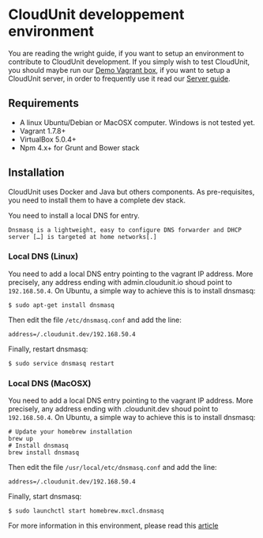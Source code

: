 
# CloudUnit developpement environment

You are reading the wright guide, if you want to setup an environment to contribute to CloudUnit development.
If you simply wish to test CloudUnit, you should maybe run our [Demo Vagrant box](https://github.com/Treeptik/CloudUnit/blob/master/DEMO-GUIDE.md), if you want to setup a CloudUnit server, in order to frequently use it read our [Server guide](https://github.com/Treeptik/cloudunit/blob/master/SERVER-GUIDE.md).

## Requirements

* A linux Ubuntu/Debian or MacOSX computer. Windows is not tested yet. 
* Vagrant 1.7.8+
* VirtualBox 5.0.4+
* Npm 4.x+ for Grunt and Bower stack

## Installation 

CloudUnit uses Docker and Java but others components. As pre-requisites, you need to install them to have a complete dev stack.

You need to install a local DNS for entry.
```
Dnsmasq is a lightweight, easy to configure DNS forwarder and DHCP server […] is targeted at home networks[.]
```

### Local DNS (Linux)

You need to add a local DNS entry pointing to the vagrant IP address. More precisely, any address ending with admin.cloudunit.io shoud point to `192.168.50.4`. On Ubuntu, a simple way to achieve this is to install dnsmasq:
```
$ sudo apt-get install dnsmasq
```
Then edit the file `/etc/dnsmasq.conf` and add the line:
```
address=/.cloudunit.dev/192.168.50.4
```
Finally, restart dnsmasq:
```
$ sudo service dnsmasq restart
```

### Local DNS (MacOSX)

You need to add a local DNS entry pointing to the vagrant IP address. More precisely, any address ending with .cloudunit.dev shoud point to `192.168.50.4`. On Ubuntu, a simple way to achieve this is to install dnsmasq:
```
# Update your homebrew installation
brew up
# Install dnsmasq
brew install dnsmasq
```
Then edit the file `/usr/local/etc/dnsmasq.conf` and add the line:
```
address=/.cloudunit.dev/192.168.50.4
```
Finally, start dnsmasq:
```
$ sudo launchctl start homebrew.mxcl.dnsmasq
```
For more information in this environment, please read this [article](http://passingcuriosity.com/2013/dnsmasq-dev-osx/)




